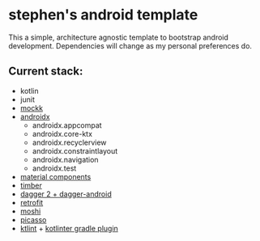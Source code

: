 # stephen's android template

This a simple, architecture agnostic template to bootstrap android development. Dependencies will change as my personal preferences do.

## Current stack:
+ kotlin
+ junit
+ [mockk](https://mockk.io/)
+ [androidx](https://developer.android.com/jetpack/androidx)
  - androidx.appcompat
  - androidx.core-ktx
  - androidx.recyclerview
  - androidx.constraintlayout
  - androidx.navigation
  - androidx.test
+ [material components](https://github.com/material-components/material-components-android)
+ [timber](https://github.com/JakeWharton/timber)
+ [dagger 2 + dagger-android](https://dagger.dev/)
+ [retrofit](https://square.github.io/retrofit/)
+ [moshi](https://github.com/square/moshi/)
+ [picasso](https://square.github.io/picasso/)
+ [ktlint](https://ktlint.github.io/) + [kotlinter gradle plugin](https://github.com/jeremymailen/kotlinter-gradle)
